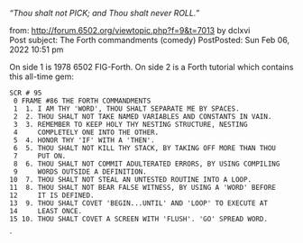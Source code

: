 _“Thou shalt not PICK; and Thou shalt never ROLL.”_

from: http://forum.6502.org/viewtopic.php?f=9&t=7013
by dclxvi 	
Post subject: The Forth commandments (comedy)
PostPosted: Sun Feb 06, 2022 10:51 pm

On side 1 is 1978 6502 FIG-Forth. 
On side 2 is a Forth tutorial which contains this all-time gem:

```
SCR # 95
 0 FRAME #86 THE FORTH COMMANDMENTS                               
 1  1. I AM THY 'WORD', THOU SHALT SEPARATE ME BY SPACES.         
 2  2. THOU SHALT NOT TAKE NAMED VARIABLES AND CONSTANTS IN VAIN. 
 3  3. REMEMBER TO KEEP HOLY THY NESTING STRUCTURE, NESTING       
 4     COMPLETELY ONE INTO THE OTHER.                             
 5  4. HONOR THY 'IF' WITH A 'THEN'.                               
 6  5. THOU SHALT NOT KILL THY STACK, BY TAKING OFF MORE THAN THOU
 7     PUT ON.                                                     
 8  6. THOU SHALT NOT COMMIT ADULTERATED ERRORS, BY USING COMPILING
 9     WORDS OUTSIDE A DEFINITION.                                 
10  7. THOU SHALT NOT STEAL AN UNTESTED ROUTINE INTO A LOOP.       
11  8. THOU SHALT NOT BEAR FALSE WITNESS, BY USING A 'WORD' BEFORE
12     IT IS DEFINED.                                             
13  9. THOU SHALT COVET 'BEGIN...UNTIL' AND 'LOOP' TO EXECUTE AT   
14     LEAST ONCE.                                                 
15 10. THOU SHALT COVET A SCREEN WITH 'FLUSH'. 'GO' SPREAD WORD.
```



`
